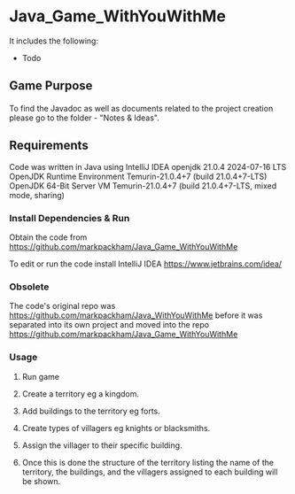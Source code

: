 # Java_Game_WithYouWithMe

It includes the following:

- Todo


## Game Purpose

####
To find the Javadoc as well as documents related to the project creation please go to the folder - "Notes & Ideas".

## Requirements

Code was written in Java using IntelliJ IDEA
openjdk 21.0.4 2024-07-16 LTS
OpenJDK Runtime Environment Temurin-21.0.4+7 (build 21.0.4+7-LTS)
OpenJDK 64-Bit Server VM Temurin-21.0.4+7 (build 21.0.4+7-LTS, mixed mode, sharing)


### Install Dependencies & Run

Obtain the code from https://github.com/markpackham/Java_Game_WithYouWithMe

To edit or run the code install IntelliJ IDEA
https://www.jetbrains.com/idea/


### Obsolete

The code's original repo was https://github.com/markpackham/Java_WithYouWithMe before it was separated into its own project and moved into the repo https://github.com/markpackham/Java_Game_WithYouWithMe

### Usage

1) Run game

2) Create a territory eg a kingdom.

3) Add buildings to the territory eg forts.

4) Create types of villagers eg knights or blacksmiths.

5) Assign the villager to their specific building.

6) Once this is done the structure of the territory listing the name of the territory, the buildings, and the villagers assigned to each building will be shown.
